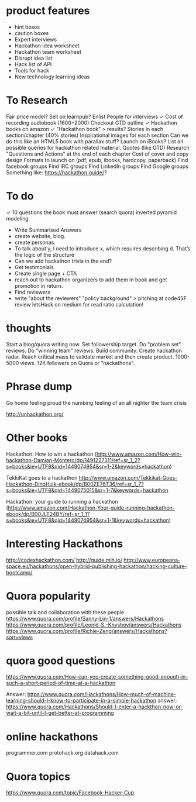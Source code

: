 # product features
- hint boxes
- caution boxes
- Expert interviews
- Hackathon idea worksheet
- Hackathon team worksheet
- Disrupt idea list
- Hack list of API
- Tools for hack
- New technology learning ideas

# To Research
Fair price model?
Sell on learnpub?
Enlist People for interviews
✓ Cost of recording audiobook ($1600-$2000)
Checkout GTD outline
✓ Hackathon books on amazon
✓ "Hackathon book" > results?
Stories in each section/chapter (40% stories)
Inspirational images for each section
Can we do this like an HTML5 book with parallax stuff?
Launch on iBooks?
List all possible queries for hackathon related material. 
Quotes (like GTD)
Research "Questions and Actions" at the end of each chapter
Cost of cover and copy design
Formats to launch on (pdf, epub, ibooks, hardcopy, paperback)
Find facebook groups
Find IRC groups
Find LinkedIn groups
Find Google groups
Something like: https://hackathon.guide/?

# To do
✓ 10 questions the book must answer (search quora)
inverted pyramid modeling
- Write Summarised Answers
- create website, blog. 
- create personas.
- To talk about y, I need to introduce x, which requires describing d. That’s the logic of the structure
- Can we add hackathon trivia in the end?
- Get testimonials
- Create single page + CTA
- reach out to hackathon organizers to add them in book and get promotion in return. 
- Find reviewers
- write "about the reviewers"
"policy background" > pitching at code4SF
review letsHack on medium for read ratio calculation!


# thoughts
Start a blog/quora writing now.
Set followership target. 
Do "problem set" reviews. 
Do "winning team" reviews. 
Build community. 
Create hackathon radar. 
Reach critical mass to validate market and then create product.
1000-5000 views. 12K followers on Quora or "hackathons". 


# Phrase dump
Go home feeling proud
the numbing feeling of an all nighter
the team crisis

http://unhackathon.org/

# Other books
Hackathon: How to win a hackathon (http://www.amazon.com/How-win-hackathon-Damian-Montero/dp/1491227311/ref=sr_1_2?s=books&ie=UTF8&qid=1449074954&sr=1-2&keywords=hackathon)

TekkiKat goes to a hackathon
http://www.amazon.com/Tekkikat-Goes-Hackathon-DinoHulk-ebook/dp/B00ZE76T36/ref=sr_1_7?s=books&ie=UTF8&qid=1449075015&sr=1-7&keywords=hackathon

Hackathon: your guide to running a hackathon (http://www.amazon.com/Hackathon-Your-guide-running-hackathon-ebook/dp/B00JLT24BY/ref=sr_1_1?s=books&ie=UTF8&qid=1449074954&sr=1-1&keywords=hackathon)

# Interesting Hackathons
http://codexhackathon.com/
http://guide.mlh.io/
http://www.europeana-space.eu/hackathons/open-hybrid-publishing-hackathon/hacking-culture-bootcamp/

# Quora popularity
possible talk and collaboration with these people
https://www.quora.com/profile/Sanny-Lin-1/answers/Hackathons
https://www.quora.com/profile/Leonid-S.-Knyshov/answers/Hackathons
https://www.quora.com/profile/Richie-Zeng/answers/Hackathons?sort=views


# quora good questions
https://www.quora.com/How-can-you-create-something-good-enough-in-such-a-short-period-of-time-at-a-hackathon


Answer: https://www.quora.com/Hackathons/How-much-of-machine-learning-should-I-know-to-participate-in-a-simple-hackathon
answer: 
https://www.quora.com/Hackathons/Should-I-enter-a-hackthon-now-or-wait-a-bit-until-I-get-better-at-programming


# online hackathons
programmer.com
protohack.org
datahack.com


# Quora topics
https://www.quora.com/topic/Facebook-Hacker-Cup
